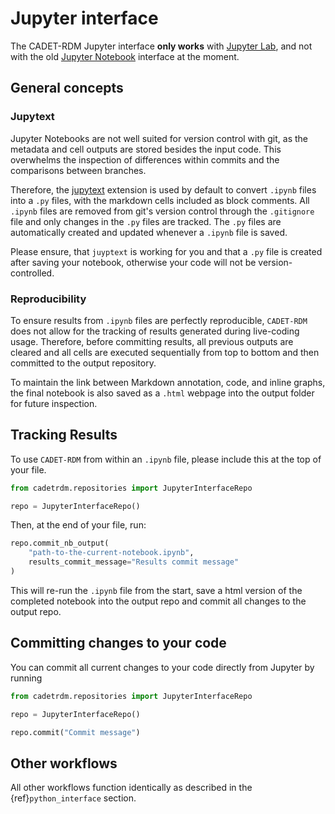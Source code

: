 
# Jupyter interface

The CADET-RDM Jupyter interface **only works** with [Jupyter Lab](https://jupyterlab.readthedocs.io/en/latest/), 
and not with the old [Jupyter Notebook](https://jupyter-notebook.readthedocs.io/en/stable/notebook.html) interface
at the moment.

## General concepts

### Jupytext

Jupyter Notebooks are not well suited for version control with git, as the metadata and cell outputs are stored besides 
the input code. This overwhelms the inspection of differences within commits and the comparisons between branches. 

Therefore, the [jupytext](https://github.com/mwouts/jupytext) extension is used by default to convert `.ipynb` files
into a `.py` files, with the markdown cells included as block comments. All `.ipynb` files are removed from git's 
version control through the `.gitignore` file and only changes in the `.py` files are tracked. The `.py` files are
automatically created and updated whenever a `.ipynb` file is saved. 

Please ensure, that `juyptext` is working for you and that a `.py` file is created after saving your notebook, otherwise
your code will not be version-controlled.

### Reproducibility

To ensure results from `.ipynb` files are perfectly reproducible, `CADET-RDM` does not allow for the tracking of
results generated during live-coding usage. Therefore, before committing results, 
all previous outputs are cleared and all cells
are executed sequentially from top to bottom and then committed to the output repository.

To maintain the link between Markdown annotation, code, and inline graphs, the final notebook is also saved as
a `.html` webpage into the output folder for future inspection.

## Tracking Results

To use `CADET-RDM` from within an `.ipynb` file, please include this at the top of your file.

```python
from cadetrdm.repositories import JupyterInterfaceRepo

repo = JupyterInterfaceRepo()
```

Then, at the end of your file, run:
```python
repo.commit_nb_output(
    "path-to-the-current-notebook.ipynb",
    results_commit_message="Results commit message"
)
```

This will re-run the `.ipynb` file from the start, save a html version of the completed notebook into the output repo
and commit all changes to the output repo.

## Committing changes to your code

You can commit all current changes to your code directly from Jupyter by running

```python
from cadetrdm.repositories import JupyterInterfaceRepo

repo = JupyterInterfaceRepo()

repo.commit("Commit message")
```

## Other workflows

All other workflows function identically as described in the {ref}`python_interface` section.